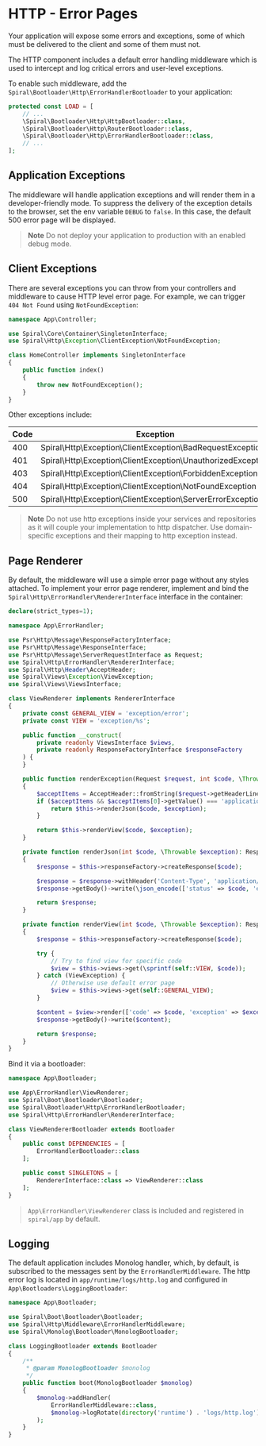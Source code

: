 # HTTP - Error Pages

Your application will expose some errors and exceptions, some of which must be delivered to the client and some of them
must not.

The HTTP component includes a default error handling middleware which is used to intercept and log critical errors and
user-level exceptions.

To enable such middleware, add the `Spiral\Bootloader\Http\ErrorHandlerBootloader` to your application:

```php
protected const LOAD = [
    // ...
    \Spiral\Bootloader\Http\HttpBootloader::class,
    \Spiral\Bootloader\Http\RouterBootloader::class,
    \Spiral\Bootloader\Http\ErrorHandlerBootloader::class,
    // ...
];
```

## Application Exceptions

The middleware will handle application exceptions and will render them in a developer-friendly mode. To suppress the
delivery of the exception details to the browser, set the env variable `DEBUG` to `false`. In this case, the default 500
error page will be displayed.

> **Note**
> Do not deploy your application to production with an enabled debug mode.

## Client Exceptions

There are several exceptions you can throw from your controllers and middleware to cause HTTP level error page. For
example, we can trigger `404 Not Found` using `NotFoundException`:

```php
namespace App\Controller;

use Spiral\Core\Container\SingletonInterface;
use Spiral\Http\Exception\ClientException\NotFoundException;

class HomeController implements SingletonInterface
{
    public function index()
    {
        throw new NotFoundException();
    }
}
```

Other exceptions include:

| Code | Exception                                                   |
|------|-------------------------------------------------------------|
| 400  | Spiral\Http\Exception\ClientException\BadRequestException   |
| 401  | Spiral\Http\Exception\ClientException\UnauthorizedException |
| 403  | Spiral\Http\Exception\ClientException\ForbiddenException    |
| 404  | Spiral\Http\Exception\ClientException\NotFoundException     |
| 500  | Spiral\Http\Exception\ClientException\ServerErrorException  |

> **Note**
> Do not use http exceptions inside your services and repositories as it will couple your implementation to http
> dispatcher. Use domain-specific exceptions and their mapping to http exception instead.

## Page Renderer

By default, the middleware will use a simple error page without any styles attached. To implement your error page
renderer, implement and bind the `Spiral\Http\ErrorHandler\RendererInterface` interface in the container:

```php
declare(strict_types=1);

namespace App\ErrorHandler;

use Psr\Http\Message\ResponseFactoryInterface;
use Psr\Http\Message\ResponseInterface;
use Psr\Http\Message\ServerRequestInterface as Request;
use Spiral\Http\ErrorHandler\RendererInterface;
use Spiral\Http\Header\AcceptHeader;
use Spiral\Views\Exception\ViewException;
use Spiral\Views\ViewsInterface;

class ViewRenderer implements RendererInterface
{
    private const GENERAL_VIEW = 'exception/error';
    private const VIEW = 'exception/%s';

    public function __construct(
        private readonly ViewsInterface $views,
        private readonly ResponseFactoryInterface $responseFactory
    ) {
    }

    public function renderException(Request $request, int $code, \Throwable $exception): ResponseInterface
    {
        $acceptItems = AcceptHeader::fromString($request->getHeaderLine('Accept'))->getAll();
        if ($acceptItems && $acceptItems[0]->getValue() === 'application/json') {
            return $this->renderJson($code, $exception);
        }

        return $this->renderView($code, $exception);
    }

    private function renderJson(int $code, \Throwable $exception): ResponseInterface
    {
        $response = $this->responseFactory->createResponse($code);

        $response = $response->withHeader('Content-Type', 'application/json; charset=UTF-8');
        $response->getBody()->write(\json_encode(['status' => $code, 'error' => $exception->getMessage()]));

        return $response;
    }

    private function renderView(int $code, \Throwable $exception): ResponseInterface
    {
        $response = $this->responseFactory->createResponse($code);

        try {
            // Try to find view for specific code
            $view = $this->views->get(\sprintf(self::VIEW, $code));
        } catch (ViewException) {
            // Otherwise use default error page
            $view = $this->views->get(self::GENERAL_VIEW);
        }

        $content = $view->render(['code' => $code, 'exception' => $exception]);
        $response->getBody()->write($content);

        return $response;
    }
}
```

Bind it via a bootloader:

```php
namespace App\Bootloader;

use App\ErrorHandler\ViewRenderer;
use Spiral\Boot\Bootloader\Bootloader;
use Spiral\Bootloader\Http\ErrorHandlerBootloader;
use Spiral\Http\ErrorHandler\RendererInterface;

class ViewRendererBootloader extends Bootloader
{
    public const DEPENDENCIES = [
        ErrorHandlerBootloader::class
    ];

    public const SINGLETONS = [
        RendererInterface::class => ViewRenderer::class
    ];
}
```

> `App\ErrorHandler\ViewRenderer` class is included and registered in `spiral/app` by default.

## Logging

The default application includes Monolog handler, which, by default, is subscribed to the messages sent by
the `ErrorHandlerMiddleware`. The http error log is located in `app/runtime/logs/http.log` and configured
in `App\Bootloaders\LoggingBootloader`:

```php
namespace App\Bootloader;

use Spiral\Boot\Bootloader\Bootloader;
use Spiral\Http\Middleware\ErrorHandlerMiddleware;
use Spiral\Monolog\Bootloader\MonologBootloader;

class LoggingBootloader extends Bootloader
{
    /**
     * @param MonologBootloader $monolog
     */
    public function boot(MonologBootloader $monolog)
    {
        $monolog->addHandler(
            ErrorHandlerMiddleware::class,
            $monolog->logRotate(directory('runtime') . 'logs/http.log')
        );
    }
}
```
